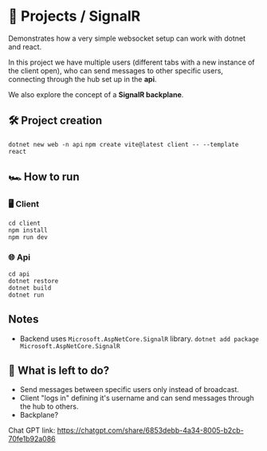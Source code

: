 # 📨 Projects / SignalR
Demonstrates how a very simple websocket setup can work with dotnet and react.

In this project we have multiple users (different tabs with a new instance of the client open), who can send messages to other specific users, connecting through the hub set up in the **api**.

We also explore the concept of a **SignalR backplane**.

## 🛠️ Project creation
`dotnet new web -n api`
`npm create vite@latest client -- --template react`

## 🏎️ How to run 
### 🖥️ Client
```
cd client      
npm install    
npm run dev
```

### 🌐 Api
```
cd api
dotnet restore
dotnet build
dotnet run
```

## Notes
* Backend uses `Microsoft.AspNetCore.SignalR` library. `dotnet add package Microsoft.AspNetCore.SignalR`

## 🔨 What is left to do?
* Send messages between specific users only instead of broadcast.
* Client "logs in" defining it's username and can send messages through the hub to others.
* Backplane?

Chat GPT link: https://chatgpt.com/share/6853debb-4a34-8005-b2cb-70fe1b92a086